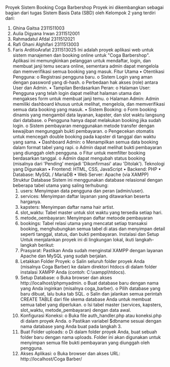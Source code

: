 Proyek Sistem Booking Coga Barbershop
Proyek ini dikembangkan sebagai bagian dari tugas Sistem Basis Data (SBD) oleh Kelompok 2 yang terdiri dari:
1. Ghina Gaitsa         2311511003
2. Aulia Digyana Irwan  2311512001
3. Rahmadatul Afdal     2311512021
4. Rafi Ghani Alghifari 2311513003
5. Faris ArditioArafat  2311513025
Ini adalah proyek aplikasi web untuk sistem manajemen dan booking online untuk "Coga Barbershop". Aplikasi ini memungkinkan pelanggan untuk mendaftar, login, dan membuat janji temu secara online, sementara admin dapat mengelola dan memverifikasi semua booking yang masuk.
Fitur Utama
    •	Otentikasi Pengguna:
        o	Registrasi pengguna baru.
        o	Sistem Login yang aman dengan password yang di-hash.
        o	Perbedaan hak akses (role) antara User dan Admin.
    •	Tampilan Berdasarkan Peran:
        o	Halaman User: Pengguna yang telah login dapat melihat halaman utama dan mengakses form untuk membuat janji temu.
        o	Halaman Admin: Admin memiliki dashboard khusus untuk melihat, mengelola, dan memverifikasi semua data booking yang masuk.
    •	Sistem Booking:
        o	Form booking dinamis yang mengambil data layanan, kapster, dan slot waktu langsung dari database.
        o	Pengguna hanya dapat melakukan booking jika sudah login.
        o	Sistem pembayaran menggunakan metode transfer dengan kewajiban mengunggah bukti pembayaran.
        o	Pengecekan otomatis untuk mencegah double booking pada kapster di tanggal dan waktu yang sama.
    •	Dashboard Admin:
        o	Menampilkan semua data booking dalam format tabel yang rapi.
        o	Admin dapat melihat bukti pembayaran yang diunggah oleh pengguna.
        o	Fitur untuk memfilter booking berdasarkan tanggal.
        o	Admin dapat mengubah status booking (misalnya dari 'Pending' menjadi 'Dikonfirmasi' atau 'Ditolak').
Teknologi yang Digunakan
    •	Frontend: HTML, CSS, JavaScript
    •	Backend: PHP
    •	Database: MySQL / MariaDB
    •	Web Server: Apache (via XAMPP)
Struktur Database
Sistem ini menggunakan database relasional dengan beberapa tabel utama yang saling terhubung:
    1.	users: Menyimpan data pengguna dan peran (admin/user).
    2.	services: Menyimpan daftar layanan yang ditawarkan beserta harganya.
    3.	kapsters: Menyimpan daftar nama hair artist.
    4.	slot_waktu: Tabel master untuk slot waktu yang tersedia setiap hari.
    5.  metode_oembayaran: Menyimpan daftar metoode pembayaran
    6.	bookings: Tabel relasi utama yang mencatat setiap transaksi booking, menghubungkan semua tabel di atas dan menyimpan detail seperti tanggal, status, dan bukti pembayaran.
Instalasi dan Setup
Untuk menjalankan proyek ini di lingkungan lokal, ikuti langkah-langkah berikut:
    1.	Prasyarat: Pastikan Anda sudah menginstal XAMPP dengan layanan Apache dan MySQL yang sudah berjalan.
    2.	Letakkan Folder Proyek:
        o	Salin seluruh folder proyek Anda (misalnya Coga Barber) ke dalam direktori htdocs di dalam folder instalasi XAMPP Anda (contoh: C:\xampp\htdocs\).
    3.	Setup Database:
        o	Buka browser dan akses http://localhost/phpmyadmin.
        o	Buat database baru dengan nama yang Anda inginkan (misalnya coga_barber).
        o	Pilih database yang baru dibuat, lalu buka tab SQL.
        o	Salin dan jalankan semua perintah CREATE TABLE dari file skema database Anda untuk membuat semua tabel yang diperlukan.
        o	Isi tabel master (services, kapsters, slot_waktu, metode_pembayaran) dengan data awal.
    4.	Konfigurasi Koneksi:
        o	Buka file auth_handler.php atau koneksi.php di dalam proyek Anda.
        o	Pastikan variabel $dbname sesuai dengan nama database yang Anda buat pada langkah 3.
    5.	Buat Folder uploads:
        o	Di dalam folder proyek Anda, buat sebuah folder baru dengan nama uploads. Folder ini akan digunakan untuk menyimpan semua file bukti pembayaran yang diunggah oleh pengguna.
    6.	Akses Aplikasi:
        o	Buka browser dan akses URL: http://localhost/Coga Barber/ 